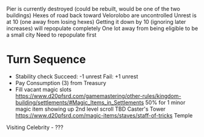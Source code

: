 Pier is currently destroyed (could be rebuilt, would be one of the two buildings)
Hexes of road back toward Velorolobo are uncontrolled
Unrest is at 10 (one away from losing hexes)
  Getting it down by 10 (ignoring later increases) will repopulate completely
One lot away from being eligible to be a small city
  Need to repopulate first

# Turn Sequence
- Stability check
  Succeed: -1 unrest
  Fail: +1 unrest
- Pay Consumption (3) from Treasury
- Fill vacant magic slots
  https://www.d20pfsrd.com/gamemastering/other-rules/kingdom-building/settlements/#Magic_Items_in_Settlements
  50% for 1 minor magic item showing up
    2nd level scroll TBD
  Caster's Tower
    https://www.d20pfsrd.com/magic-items/staves/staff-of-tricks
  Temple



Visiting Celebrity - ???
